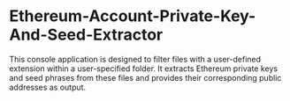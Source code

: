 # Ethereum-Account-Private-Key-And-Seed-Extractor
This console application is designed to filter files with a user-defined extension within a user-specified folder. It extracts Ethereum private keys and seed phrases from these files and provides their corresponding public addresses as output.
